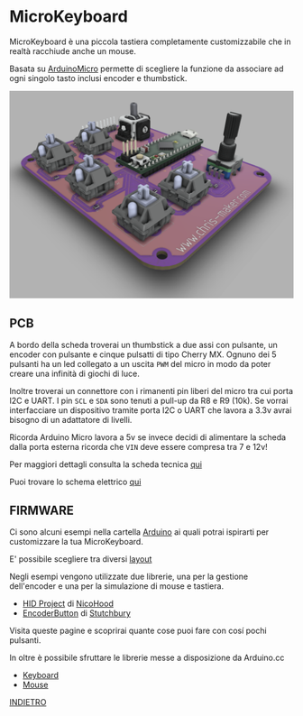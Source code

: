 # MicroKeyboard

MicroKeyboard è una piccola tastiera completamente customizzabile che in realtà racchiude anche un mouse.

Basata su [ArduinoMicro](https://store.arduino.cc/products/arduino-micro) permette di scegliere la funzione da associare ad ogni singolo tasto inclusi encoder e thumbstick.


![MicroKeyboard](https://github.com/ChristianIannella/MicroKeyboard/blob/main/Docs/7.png)



## PCB
  

A bordo della scheda troverai un thumbstick a due assi con pulsante, un encoder con pulsante e cinque pulsatti di tipo Cherry MX. Ognuno dei 5 pulsanti ha un led collegato a un uscita `PWM` del micro in modo da poter creare una infinità di giochi di luce.

Inoltre troverai un connettore con i rimanenti pin liberi del micro tra cui porta I2C e UART.
I pin `SCL` e `SDA` sono tenuti a pull-up da R8 e R9 (10k). Se vorrai interfacciare un dispositivo tramite porta I2C o UART che lavora a 3.3v avrai bisogno di un adattatore di livelli. 


Ricorda Arduino Micro lavora a 5v se invece decidi di alimentare la scheda dalla porta esterna ricorda che `VIN` deve essere compresa tra 7 e 12v!
  
Per maggiori dettagli consulta la scheda tecnica [qui](https://store.arduino.cc/products/arduino-micro)

Puoi trovare lo schema elettrico [qui](https://github.com/ChristianIannella/MicroKeyboard/blob/main/Docs/Microkeyboard_schematic.png)
  


  
## FIRMWARE  
  
Ci sono alcuni esempi nella cartella [Arduino](https://github.com/ChristianIannella/MicroKeyboard/tree/main/Arduino/Example_1) ai quali potrai ispirarti per customizzare la tua MicroKeyboard.  

E' possibile scegliere tra diversi [layout](https://github.com/ChristianIannella/MicroKeyboard/blob/main/Docs/Layout.txt)
  
Negli esempi vengono utilizzate due librerie, una per la gestione dell'encoder e una per la simulazione di mouse e tastiera. 
  
  - [HID Project](https://github.com/NicoHood/HID) di [NicoHood](https://github.com/NicoHood)
  - [EncoderButton](https://github.com/Stutchbury/EncoderButton) di [Stutchbury](https://github.com/Stutchbury)
  
Visita queste pagine e scoprirai quante cose puoi fare con cosí pochi pulsanti.


In oltre è possibile sfruttare le librerie messe a disposizione da Arduino.cc 

- [Keyboard](https://www.arduino.cc/reference/en/language/functions/usb/keyboard/)
- [Mouse](https://www.arduino.cc/reference/en/language/functions/usb/mouse/)


[INDIETRO](https://github.com/ChristianIannella/MicroKeyboard)
